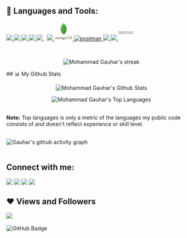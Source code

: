 ## 🚀 Languages and Tools:

<p align="left"> 
    <a href="https://developer.mozilla.org/en-US/docs/Web/JavaScript" target="_blank"> <img src="https://img.icons8.com/color/48/000000/javascript.png"/> </a> 
    <a href="https://www.w3.org/html/" target="_blank"> <img src="https://img.icons8.com/color/48/000000/html-5.png"/> </a> 
    <a href="https://www.w3schools.com/css/" target="_blank"> <img src="https://img.icons8.com/color/48/000000/css3.png"/> </a> 
    <a href="https://tailwindcss.com/" target="_blank"> <img src="https://img.icons8.com/color/48/000000/tailwindcss.png"/> </a> 
    <a style="padding-right:8px;" href="https://nodejs.org" target="_blank"> <img src="https://img.icons8.com/color/48/000000/nodejs.png"/> </a> 
  <a href="https://www.expressjs.com" target="_blank"> <img src="https://img.icons8.com/color/48/000001/express-js.png"/> </a> 
    <a href="https://www.mongodb.com/" target="_blank"> <img src="https://raw.githubusercontent.com/devicons/devicon/master/icons/mongodb/mongodb-original-wordmark.svg" alt="mongodb" width="48" height="48"/> </a> 
    <a href="https://postman.com" target="_blank"> <img src="https://www.vectorlogo.zone/logos/getpostman/getpostman-icon.svg" alt="postman" width="45" height="45"/> </a>   
    <a href="https://git-scm.com/" target="_blank"> <img src="https://img.icons8.com/color/48/000000/git.png"/> </a>  
    <a href="https://redux.js.org" target="_blank"> <img src="https://img.icons8.com/color/48/000000/c.png"/> </a>
    <a href="https://expressjs.com" target="_blank"> <img src="https://raw.githubusercontent.com/devicons/devicon/master/icons/express/express-original-wordmark.svg" alt="express" width="40" height="40"/> </a>
</p>

<!-- [![React Badge](https://img.shields.io/badge/-React-61DBFB?style=for-the-badge&labelColor=black&logo=react&logoColor=61DBFB)](#)  [![Javascript Badge](https://img.shields.io/badge/-Javascript-F0DB4F?style=for-the-badge&labelColor=black&logo=javascript&logoColor=F0DB4F)](#) [![Typescript Badge](https://img.shields.io/badge/-Typescript-007acc?style=for-the-badge&labelColor=black&logo=typescript&logoColor=007acc)](#) [![Nodejs Badge](https://img.shields.io/badge/-Nodejs-3C873A?style=for-the-badge&labelColor=black&logo=node.js&logoColor=3C873A)](#) [![GraphQL Badge](https://img.shields.io/badge/-GraphQl-e535ab?style=for-the-badge&labelColor=black&logo=node.js&logoColor=e535ab)](#) -->
<br/>

<p align="center"><img alt="Mohammad Gauhar's streak" src="https://github-readme-streak-stats.herokuapp.com/?user=SubhamRaoniar28&theme=black-ice&hide_border=true&stroke=0000&background=060A0CD0"/></p>
<!-- <p><img align="center" src="https://github-readme-streak-stats.herokuapp.com/?user=sarveshgupta1997&" alt="sarveshgupta1997" /></p> -->
## 📊 My Github Stats

  <br/>
    <p align="center"><img alt="Mohammad Gauhar's Github Stats" src="https://github-readme-stats.vercel.app/api?username=iamgauhar&show_icons=true&count_private=true&theme=react&hide_border=true&bg_color=0D1117" /></p>
    
  <p align="center"><img alt="Mohammad Gauhar's Top Languages" src="https://github-readme-stats.vercel.app/api/top-langs/?username=iamgauhar&langs_count=8&count_private=true&layout=compact&theme=react&hide_border=true&bg_color=0D1117" /></p>
  <br/>
  <b>Note:</b> Top languages is only a metric of the languages my public code consists of and doesn't reflect experience or skill level.


<br/>
<br/>

<!-- <a href="https://github-readme-activity-graph.cyclic.app/graph?username=iamgauhar&bg_color=0d1117&color=ffffff&line=00f549&point=ffffff&area=true&hide_border=true" /></a> -->
<!-- ![Ashutosh's github activity graph](https://github-readme-activity-graph.cyclic.app/graph?username=iamgauhar&bg_color=0d1117&color=ffffff&line=00f549&point=ffffff&area=true&hide_border=true) -->
![Gauhar's github activity graph](https://github-readme-activity-graph.cyclic.app/graph?username=iamgauhar&bg_color=070b0e&color=ffffff&line=00f549&point=ffffff&area=true&hide_border=true)
<br/>
<br/>

## Connect with me:
<p align="left">

<a href = "https://www.linkedin.com/in/iamgauhar/"><img src="https://img.icons8.com/fluent/48/000000/linkedin.png"/></a>
<a href = "https://twitter.com/"><img src="https://img.icons8.com/fluent/48/000000/twitter.png"/></a>
<a href = "https://www.instagram.com/iamgauhar.in/"><img src="https://img.icons8.com/fluent/48/000000/instagram-new.png"/></a>
<a href = "https://www.youtube.com"><img src="https://img.icons8.com/color/48/000000/youtube-play.png"/></a>

</p>

## ❤ Views and Followers
<p>
    <img src="https://komarev.com/ghpvc/?username=iamgauhar">
</p>
<p><img src="https://img.shields.io/github/followers/iamgauhar?label=Followers&style=social" alt="GitHub Badge"></p>

